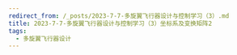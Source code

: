 ```yaml
---
redirect_from: /_posts/2023-7-7-多旋翼飞行器设计与控制学习（3）.md
title: 2023-7-7-多旋翼飞行器设计与控制学习（3）坐标系及变换矩阵2
tags: 
  - 多旋翼飞行器设计
---
```



